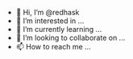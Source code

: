 - 👋 Hi, I’m @redhask
- 👀 I’m interested in ...
- 🌱 I’m currently learning ...
- 💞️ I’m looking to collaborate on ...
- 📫 How to reach me ...

<!---
redhask/redhask is a ✨ special ✨ repository because its `README.md` (this file) appears on your GitHub profile.
You can click the Preview link to take a look at your changes.
--->
